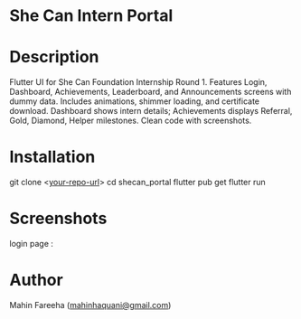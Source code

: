 # She Can Intern Portal

# Description
Flutter UI for She Can Foundation Internship Round 1. Features Login, Dashboard, Achievements, Leaderboard, and Announcements screens with dummy data. Includes animations, shimmer loading, and certificate download. Dashboard shows intern details; Achievements displays Referral, Gold, Diamond, Helper milestones. Clean code with screenshots.

# Installation

git clone <[your-repo-url](https://github.com/MahinHaqqani/SheCan_portal_Mahin)>
cd shecan_portal
flutter pub get
flutter run

# Screenshots
login page : 

# Author
Mahin Fareeha (mahinhaquani@gmail.com)
